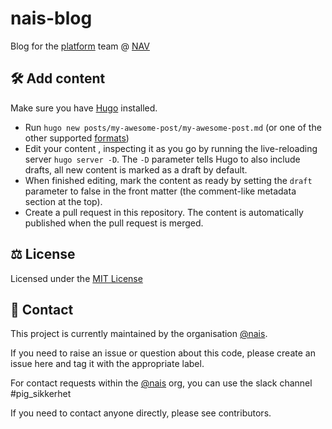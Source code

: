 # nais-blog

Blog for the [platform](https://nais.io) team @ [NAV](https://nav.no)

## 🛠 Add content

Make sure you have [Hugo](https://gohugo.io) installed.
* Run `hugo new posts/my-awesome-post/my-awesome-post.md` (or one of the other supported [formats](https://gohugo.io/content-management/formats/))
* Edit your content , inspecting it as you go by running the live-reloading server `hugo server -D`. The `-D` parameter tells Hugo to also include drafts, all new content is marked as a draft by default.
* When finished editing, mark the content as ready by setting the `draft` parameter to false in the front matter (the comment-like metadata section at the top).
* Create a pull request in this repository. The content is automatically published when the pull request is merged.

## ⚖️ License

Licensed under the [MIT License](LICENSE)

## 👥 Contact

This project is currently maintained by the organisation [@nais](https://github.com/nais).

If you need to raise an issue or question about this code, please create an issue here and tag it with the appropriate label.

For contact requests within the [@nais](https://github.com/nais) org, you can use the slack channel #pig_sikkerhet

If you need to contact anyone directly, please see contributors.
